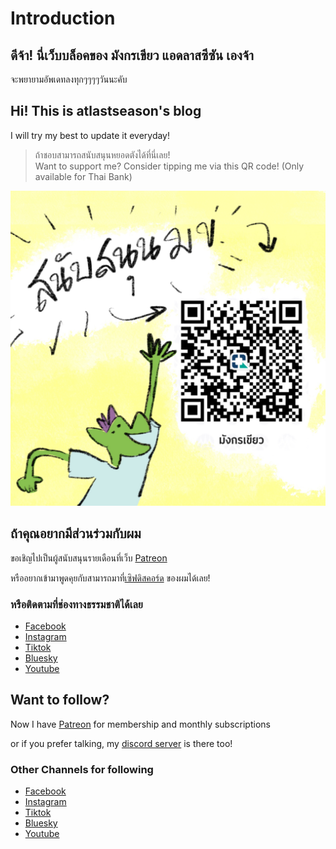 # Introduction

## ดีจ้า! นี่เว็บบล็อคของ มังกรเขียว แอดลาสซีซัน เองจ้า

จะพยายามอัพเดทลงทุกๆๆๆๆวันนะคับ

## Hi! This is atlastseason's blog

I will try my best to update it everyday!

> ถ้าชอบสามารถสนับสนุนหยอดตังได้ที่นี่เลย!\
 Want to support me? Consider tipping me via this QR code! (Only available for Thai Bank)

![QR Code](images/Qr_Green_Dragon_Support_Square.jpg 'Tipsy')

## ถ้าคุณอยากมีส่วนร่วมกับผม

ขอเชิญไปเป็นผู้สนับสนุนรายเดือนที่เว็บ [Patreon](https://www.patreon.com/atlastseason)

หรืออยากเข้ามาพูดคุยกับสามารถมาที่[เซิฟดิสคอร์ด](https://discord.gg/adZMQ4uDKu) ของผมได้เลย!

### หรือติดตามที่ช่องทางธรรมชาติได้เลย

-  [Facebook](https://www.facebook.com/atlastseason.art/)
-  [Instagram](https://www.instagram.com/atlastseason/)
-  [Tiktok](https://www.tiktok.com/@atlastseason)
-  [Bluesky](https://bsky.app/profile/atlastseason.art)
-  [Youtube](https://www.youtube.com/channel/UCXM9A-s8RTpuIWxbMqb--eg)

## Want to follow?

Now I have [Patreon](https://www.patreon.com/atlastseason) for membership and monthly subscriptions

or if you prefer talking, my [discord server](https://discord.gg/adZMQ4uDKu) is there too!

### Other Channels for following

-  [Facebook](https://www.facebook.com/atlastseason.art/)
-  [Instagram](https://www.instagram.com/atlastseason/)
-  [Tiktok](https://www.tiktok.com/@atlastseason)
-  [Bluesky](https://bsky.app/profile/atlastseason.art)
-  [Youtube](https://www.youtube.com/channel/UCXM9A-s8RTpuIWxbMqb--eg)
